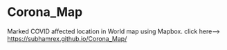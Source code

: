 # Corona_Map
Marked COVID affected location in World map using Mapbox.
click here--> https://subhamrex.github.io/Corona_Map/
